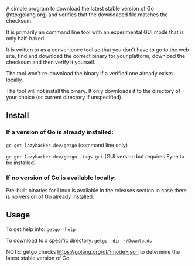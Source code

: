 A simple program to download the latest stable version of Go
(http:golang.org) and verifies that the downloaded file matches the checksum.

It is primarily an command line tool with an experimental GUI mode that is only
half-baked.

It is written to as a convenience tool so that you don't have to go to the web
site, find and download the correct binary for your platform, download the
checksum and then verify it yourself.

The tool won't re-download the binary if a verified one already exists locally.

The tool will not install the binary.  It only downloads it to the directory of
your choice (or current directory if unspecified).

## Install

### If a version of Go is already installed:

`go get lazyhacker.dev/getgo` (command line only)

`go get lazyhacker.dev/getgo -tags gui` (GUI version but requires Fyne to be
installed)

### If no version of Go is available locally:

Pre-built binaries for Linux is available in the releases section in case there
is no version of Go already installed.

## Usage

To get help info:
`getgo -help`

To download to a specific directory:
`getgo -dir ~/Downloads`

NOTE: getgo checks https://golang.org/dl/?mode=json to determine the latest
stable version of Go.
